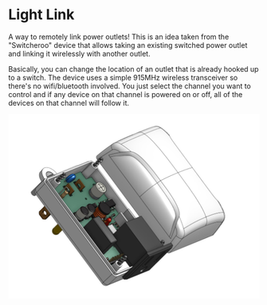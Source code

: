 # Light Link

A way to remotely link power outlets! This is an idea taken from the "Switcheroo" device that allows taking an existing switched 
power outlet and linking it wirelessly with another outlet. 

Basically, you can change the location of an outlet that is already hooked up to a switch. The device uses a simple 915MHz wireless
transceiver so there's no wifi/bluetooth involved. You just select the channel you want to control and if any device on 
that channel is powered on or off, all of the devices on that channel will follow it.

![Light Link Example](./images/light_link_model_exploded.jpg)
